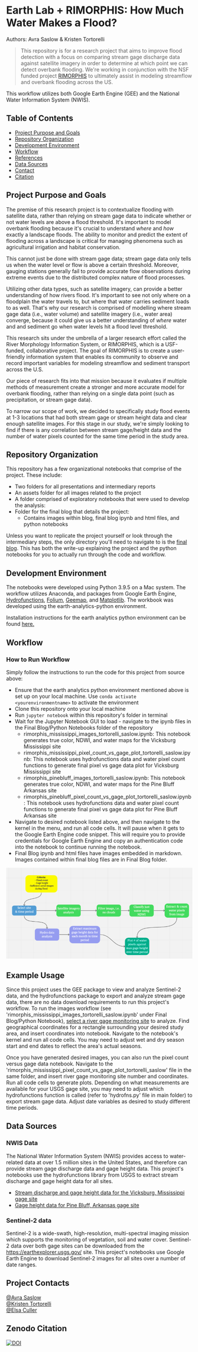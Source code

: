 # Earth Lab + RIMORPHIS: How Much Water Makes a Flood?

Authors: Avra Saslow & Kristen Tortorelli

  > This repository is for a research project that aims to improve flood detection with a focus on comparing stream gage discharge data against satellite imagery in order to determine at which point we can detect overbank flooding. We're working in conjunction with the NSF funded project [RIMORPHIS](https://rimorphis.org/) to ultimately assist in modeling streamflow and overbank flooding across the US.

This workflow utilizes both Google Earth Engine (GEE) and the National Water Information System (NWIS).

## Table of Contents
* [Project Purpose and Goals](https://github.com/AvraSaslow/ea-rimorphis#project-purpose-and-goals)
* [Repository Organization](https://github.com/AvraSaslow/ea-rimorphis#repository-organization)
* [Development Environment](https://github.com/AvraSaslow/ea-rimorphis#development-environment)
* [Workflow](https://github.com/AvraSaslow/ea-rimorphis#workflow)
* [References](https://github.com/AvraSaslow/ea-rimorphis#example-usage)
* [Data Sources](https://github.com/AvraSaslow/ea-rimorphis#data-sources)
* [Contact](https://github.com/AvraSaslow/ea-rimorphis#project-contacts)
* [Citation](https://github.com/AvraSaslow/ea-rimorphis#zenodo-citation)

## Project Purpose and Goals
The premise of this research project is to contextualize flooding with satellite data, rather than relying on stream gage data to indicate whether or not water levels are above a flood threshold. It's important to model overbank flooding because it's crucial to understand _where_ and _how_ exactly a landscape floods. The ability to monitor and predict the extent of flooding across a landscape is critical for managing phenomena such as agricultural irrigation and habitat conservation.

This cannot just be done with stream gage data; stream gage data only tells us when the water level or flow is above a certain threshold. Moreover, gauging stations generally fail to provide accurate flow observations during extreme events due to the distributed complex nature of flood processes.

Utilizing other data types, such as satellite imagery, can provide a better understanding of how rivers flood. It's important to see not only where on a floodplain the water travels to, but where that water carries sediment loads to as well. That's why our research is comprised of modelling where stream gage data (i.e., water volume) and satellite imagery (i.e., water area) converge, because it could give us a better understanding of _where_ water and and sediment go when water levels hit a flood level threshold.

This research sits under the umbrella of a larger research effort called the River Morphology Information System, or RIMORPHIS, which is a USF-funded, collaborative project. The goal of RIMORPHIS is to create a user-friendly information system that enables its community to observe and record important variables for modeling streamflow and sediment transport across the U.S.

Our piece of research fits into that mission because it evaluates if multiple methods of measurement create a stronger and more accurate model for overbank flooding, rather than relying on a single data point (such as precipitation, or stream gage data).

To narrow our scope of work, we decided to specifically study flood events at 1-3 locations that had both stream gage or stream height data and clear enough satellite images. For this stage in our study, we're simply looking to find if there is any correlation between stream gage/height data and the number of water pixels counted for the same time period in the study area.

## Repository Organization

This repository has a few organizational notebooks that comprise of the project. These include:

* Two folders for all presentations and intermediary reports
* An assets folder for all images related to the project
* A folder comprised of exploratory notebooks that were used to develop the analysis:
* Folder for the final blog that details the project:
  * Contains images within blog, final blog ipynb and html files, and python notebooks

Unless you want to replicate the project yourself or look through the intermediary steps, the only directory you'll need to navigate to is the [final blog](https://github.com/AvraSaslow/ea-rimorphis/tree/main/Final%20Blog). This has both the write-up explaining the project and the python notebooks for you to actually run through the code and workflow. 

## Development Environment
The notebooks were developed using Python 3.9.5 on a Mac system. The workflow utilizes Anaconda, and packages from Google Earth Engine, [Hydrofunctions](https://pypi.org/project/hydrofunctions/), [Folium](https://pypi.org/project/folium/), [Geemap](https://geemap.org/), and [Matplotlib](https://matplotlib.org/stable/users/installing/index.html). The workbook was developed using the earth-analytics-python environment.

Installation instructions for the earth analytics python environment can be found [here.](https://www.earthdatascience.org/workshops/setup-earth-analytics-python/setup-python-conda-earth-analytics-environment/)


## Workflow

### How to Run Workflow
Simply follow the instructions to run the code for this project from source above:

* Ensure that the earth analytics python environment mentioned above is set up on your local machine. Use `conda activate <yourenvironmentname>` to activate the environment
* Clone this repository onto your local machine
* Run `jupyter notebook` within this repository's folder in terminal
* Wait for the Jupyter Notebook GUI to load - navigate to the ipynb files in the Final Blog/Python Notebooks folder of the repository 
    * rimorphis_mississippi_images_tortorelli_saslow.ipynb: This notebook generates true color, NDWI, and water maps for the Vicksburg Mississippi site
    * rimorphis_mississippi_pixel_count_vs_gage_plot_tortorelli_saslow.ipynb: This notebook uses hydrofunctions data and water pixel count functions to generate final pixel vs gage data plot for Vicksburg Mississippi site
    * rimorphis_pinebluff_images_tortorelli_saslow.ipynb: This notebook generates true color, NDWI, and water maps for the Pine Bluff Arkansas site
    * rimorphis_pinebluff_pixel_count_vs_gage_plot_tortorelli_saslow.ipynb: This notebook uses hydrofunctions data and water pixel count functions to generate final pixel vs gage data plot for Pine Bluff Arkansas site 
* Navigate to desired notebook listed above, and then navigate to the kernel in the menu, and run all code cells. It will pause when it gets to the Google Earth Engine code snippet. This will require you to provide credentials for Google Earth Engine and copy an authentication code into the notebook to continue running the notebook.
* Final Blog ipynb and html files have images embedded in markdown. Images contained within final blog files are in Final Blog folder. 

![workflow diagram](Assets/workflow.png)

## Example Usage
Since this project uses the GEE package to view and analyze Sentinel-2 data, and the hydrofunctions package to export and analyze stream gage data, there are no data download requirements to run this project's workflow. To run the images workflow (see 'rimorphis_mississippi_images_tortorelli_saslow.ipynb' under Final Blog/Python Notebook), [select a river gage monitoring site](https://dashboard.waterdata.usgs.gov/app/nwd/?region=lower48&aoi=default) to analyze. Find geographical coordinates for a rectangle surrounding your desired study area, and insert coordinates into notebook. Navigate to the notebook's kernel and run all code cells. You may need to adjust wet and dry season start and end dates to reflect the area's actual seasons. 

Once you have generated desired images, you can also run the pixel count versus gage data notebook. Navigate to the 'rimorphis_mississippi_pixel_count_vs_gage_plot_tortorelli_saslow' file in the same folder, and insert river gage monitoring site number and coordinates. Run all code cells to generate plots. Depending on what measurements are available for your USGS gage site, you may need to adjust which hydrofunctions function is called (refer to 'hydrofns.py' file in main folder) to export stream gage data. Adjust date variables as desired to study different time periods. 

## Data Sources
### NWIS Data

The National Water Information System (NWIS) provides access to water-related data at over 1.5 million sites in the United States, and therefore can provide stream gage discharge data and gage height data. This project's notebooks use the hydrofunctions library from USGS to extract stream discharge and gage height data for all sites.

* [Stream discharge and gage height data for the Vicksburg, Mississippi gage site](https://waterdata.usgs.gov/nwis/inventory/?site_no=07289000&agency_cd=USGS)
* [Gage height data for Pine Bluff, Arkansas gage site](https://waterdata.usgs.gov/usa/nwis/uv?site_no=07263650)


### Sentinel-2 data

Sentinel-2 is a wide-swath, high-resolution, multi-spectral imaging mission which supports the monitoring of vegetation, soil and water cover. Sentinel-2 data over both gage sites can be downloaded from the https://earthexplorer.usgs.gov/ site. This project's notebooks use Google Earth Engine to download Sentinel-2 images for all sites over a number of date ranges.


## Project Contacts

[@Avra Saslow](mailto:avra.saslow@colorado.edu)<br>
[@Kristen Tortorelli](mailto:kristen.tortorelli@colorado.edu)<br>
[@Elsa Culler](mailto:elsa.culler@colorado.edu )<br>

## Zenodo Citation
[![DOI](https://zenodo.org/badge/495654495.svg)](https://zenodo.org/badge/latestdoi/495654495)

